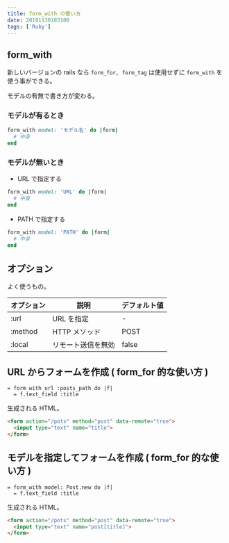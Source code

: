 ```yaml
---
title: form_with の使い方
date: 20191130183100
tags: ['Ruby']
---
```


## form_with
新しいバージョンの rails なら `form_for, form_tag` は使用せずに `form_with` を使う事ができる。

モデルの有無で書き方が変わる。

### モデルが有るとき
```ruby
form_with model: 'モデル名' do |form|
  # 中身
end
```

### モデルが無いとき
- URL で指定する
```ruby
form_with model: 'URL' do |form|
  # 中身
end
```
- PATH で指定する
```ruby
form_with model: 'PATH' do |form|
  # 中身
end
```

## オプション
よく使うもの。

|オプション|説明|デフォルト値|
|-|-|-|
:url|URL を指定|-
:method|HTTP メソッド| POST
:local| リモート送信を無効|false

## URL からフォームを作成 ( form_for 的な使い方 )
```slim
= form_with url :posts_path do |f|
  = f.text_field :title
```

生成される HTML。
```html
<form action="/pots" method="post" data-remote="true">
  <input type="text" name="title">
</form>
```

## モデルを指定してフォームを作成 ( form_for 的な使い方 )
```slim
= form_with model: Post.new do |f|
  = f.text_field :title
```

生成される HTML。
```html
<form action="/pots" method="post" data-remote="true">
  <input type="text" name="post[title]">
</form>
```